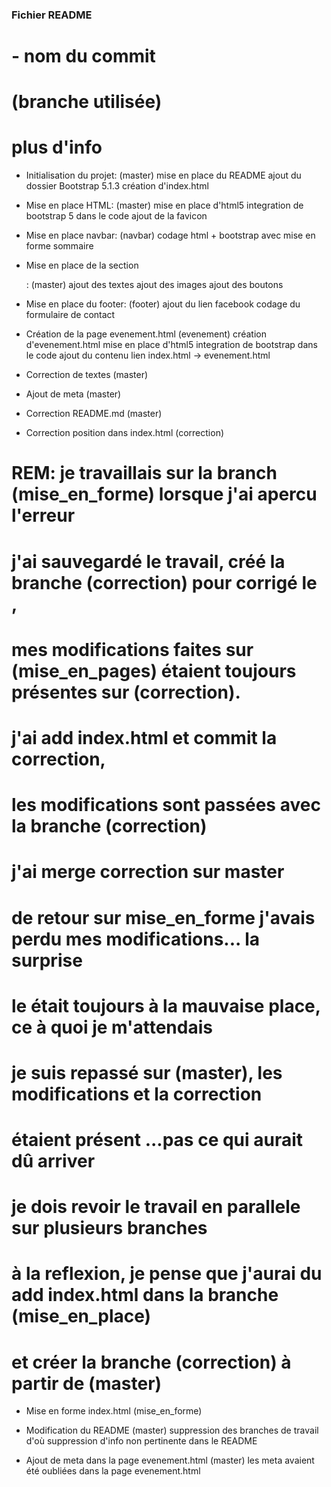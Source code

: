### Fichier README
#  - nom du commit
#  (branche utilisée)
#    plus d'info 

- Initialisation du projet:
(master)
  mise en place du README
  ajout du dossier Bootstrap 5.1.3
  création d'index.html

- Mise en place HTML:
(master)
  mise en place d'html5
  integration de bootstrap 5 dans le code
  ajout de la favicon

- Mise en place navbar:
(navbar)
  codage html + bootstrap avec mise en forme sommaire
  
- Mise en place de la section <main>:
(master)
  ajout des textes
  ajout des images
  ajout des boutons

- Mise en place du footer:
(footer)
  ajout du lien facebook
  codage du formulaire de contact

- Création de la page evenement.html
(evenement)
  création d'evenement.html
  mise en place d'html5
  integration de bootstrap dans le code
  ajout du contenu
  lien index.html -> evenement.html

- Correction de textes
(master)

- Ajout de meta
(master)

- Correction README.md
(master)

- Correction position </main> dans index.html
(correction)

# REM: je travaillais sur la branch (mise_en_forme) lorsque j'ai apercu l'erreur
# j'ai sauvegardé le travail, créé la branche (correction) pour corrigé le </main>, 
# mes modifications faites sur (mise_en_pages) étaient toujours présentes sur (correction).
# j'ai add index.html et commit la correction, 
# les modifications sont passées avec la branche (correction)
# j'ai merge correction sur master
# de retour sur mise_en_forme j'avais perdu mes modifications... la surprise
# le </main> était toujours à la mauvaise place, ce à quoi je m'attendais
# je suis repassé sur (master), les modifications et la correction
# étaient présent ...pas ce qui aurait dû arriver
# je dois revoir le travail en parallele sur plusieurs branches
# à la reflexion, je pense que j'aurai du add index.html dans la branche (mise_en_place)
# et créer la branche (correction) à partir de (master)

- Mise en forme index.html
(mise_en_forme)

- Modification du README
(master)
  suppression des branches de travail d'où suppression d'info non pertinente dans le README

- Ajout de meta dans la page evenement.html
(master)
  les meta avaient été oubliées dans la page evenement.html